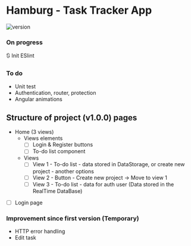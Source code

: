 # Hamburg - Task Tracker App 
![version](https://img.shields.io/badge/version-0.1.0-yellow.svg)

### On progress
🔃 Init ESlint

### To do 
* Unit test
* Authentication, router, protection
* Angular animations

## Structure of project (v1.0.0) pages
* Home (3 views)
  * Views elements
    * [ ] Login & Register buttons
    * [ ] To-do list component
  * Views
    * [ ] View 1 - To-do list - data stored in DataStorage, or create new project - another options
    * [ ] View 2 - Button - Create new project -> Move to view 1
    * [ ] View 3 - To-do list - data for auth user (Data stored in the RealTime DataBase)
* [ ] Login page 


### Improvement since first version (Temporary)
* HTTP error handling
* Edit task


